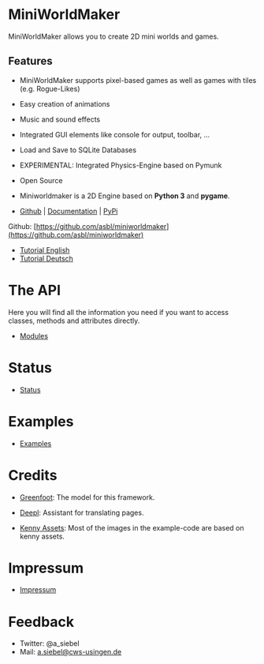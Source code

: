 MiniWorldMaker
==========================================

MiniWorldMaker allows you to create 2D mini worlds and games.

Features
--------

  * MiniWorldMaker supports pixel-based games as well as games with
  tiles (e.g. Rogue-Likes)

  * Easy creation of animations

  * Music and sound effects

  * Integrated GUI elements like console for output, toolbar, ...
  
  * Load and Save to SQLite Databases
  
  * EXPERIMENTAL: Integrated Physics-Engine based on Pymunk

  * Open Source
  
  * Miniworldmaker is a 2D Engine based on **Python 3** and **pygame**.

  * [Github](https://github.com/asbl/miniworldmaker) | [Documentation](http://miniworldmaker.it-teaching.de/) | [PyPi](https://pypi.org/project/miniworldmaker/)


Github: [https://github.com/asbl/miniworldmaker](https://github.com/asbl/miniworldmaker)

  * [Tutorial English](tutorial_english.md)
  * [Tutorial Deutsch](tutorial_german.md)

    
    


The API
=====================

Here you will find all the information you need if you want to access classes, methods and attributes directly.

  * [Modules](modules.md)


Status
=====================


  * [Status](./status.md)
  
Examples
=================

  * [Examples](examples.md)

Credits
=======

  * [Greenfoot](https://www.greenfoot.org/door): The model for this framework.

  * [Deepl](https://www.deepl.com/translator): Assistant for translating pages.
  
  * [Kenny Assets](https://www.kenney.nl/assets): Most of the images in the example-code are based on kenny assets. 

Impressum
==========

  * [Impressum](impressum.md)
  
Feedback
========

  * Twitter: @a_siebel
  * Mail: a.siebel@cws-usingen.de